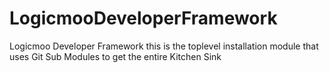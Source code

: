 LogicmooDeveloperFramework
==========================

Logicmoo Developer Framework  this is the toplevel installation module that uses Git  Sub Modules to get the entire Kitchen Sink
